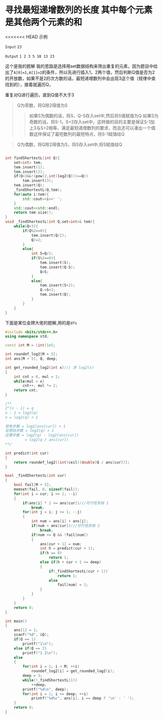 # 寻找最短递增数列的长度 其中每个元素是其他两个元素的和

<<<<<<< HEAD
示例
 
 `Input` `23`

`Output` `1 2 3 5 10 13 23`

这个是我的题解 我的思路是选择用set数据结构来筛出重复的元素，因为题目中给出了`A[0]=1,A[1]=2`的条件，所以先进行插入1，2两个值，然后判断Q值是否为2的开放数，如果不是2的次方数的话，最短递增数列中会出现3这个值（规律中查找到的），接着就遍历Q，

重复对Q进行遍历，直到Q值不大于3
>Q为奇数，将Q除2得值为S
>>如果S为偶数的话，将S，Q-S存入set中,然后将S值赋值为Q
>>如果S为奇数的话，将S-1，S+2存入set中，这样做的目的主要是保证S-1加上3与S+2相等，满足最短递增数列的要求，而且还可以凑出一个偶数这样保证了最短数列的最短特点，将S-1赋值给Q

>Q为偶数，将Q除2得值为S，将S存入set中,将S赋值给Q

```C++

int findShortestL(int Q){
    set<int> tem;
    tem.insert(1);
    tem.insert(2);
    if(Q>3&&!(pow(2,int(log2(Q)))==Q))
        tem.insert(3);
    tem.insert(Q);
    _findShortestL(Q,tem);
    for(auto i:tem){
        std::cout<<i<<' ';
    }
    std::cout<<std::endl;
    return tem.size();
}
void _findShortestL(int Q,set<int>& tem){
    while(Q>3){
        if(Q%2==0){
            tem.insert(Q/2);
            Q/=2;
        }
        else{
            int S=Q/2;
            if(S%2==0){
                tem.insert(S);
                tem.insert(Q-S);
                Q=S;
            }
            else{
                tem.insert(S+2);
                Q-=S+2;
                tem.insert(Q);
            }
        }
    }
}


```

下面是某位金牌大佬的题解,用的是`dfs`

```C++
#include <bits/stdc++.h>
using namespace std;

const int M = (int)1e5;

int roundef_log2[M + 5];
int ans[M + 5], Q, deep;

int get_rounded_log2(int x)/// 求 log2(x)
{
    int cnt = 0, mul = 1;
    while(mul < x)
        cnt++, mul *= 2;
    return cnt;
}

/**
2^(n - 1) = q
n - 1 = log2(q)
n = log2(q) + 1

现有步数 = log2(ans[cur]) + 1
总预估步数 = log2(q) + 1
还需步数 = log2(q) - log2(ans[cur])
         = log2(q / ans[cur])
**/

int predict(int cur)
{
    return roundef_log2[(int)ceil((double)Q / ans[cur])];
}

bool _findShortestL(int cur)
{
    bool fail[M + 5];
    memset(fail, 0, sizeof(fail));
    for(int i = cur; i >= 1; --i)
    {
        if(ans[i] * 2 <= ans[cur])///可行性剪枝 1
            break;
        for(int j = i; j >= 1; --j)
        {
            int num = ans[i] + ans[j];
            if(num < ans[cur])///可行性剪枝 2
                break;
            if(num <= Q && !fail[num])
            {
                ans[cur + 1] = num;
                int h = predict(cur + 1);
                if(h == 0)
                    return 1;
                else if(h + cur + 1 <= deep)
                {
                    if(_findShortestL(cur + 1))
                        return 1;
                    else
                        fail[num] = 1;
                }
            }
        }
    }
    return 0;
}

int main()
{
    ans[1] = 1;
    scanf("%d", &Q);
    if(Q == 1)
        printf("1\n");
    else if(Q == 2)
        printf("1 2\n");
    else
    {
        for(int i = 1; i < M; ++i)
            roundef_log2[i] = get_rounded_log2(i);
        deep = 3;
        while(!_findShortestL(1))
            ++deep;
        printf("%d\n", deep);
        for(int i = 1; i <= deep; ++i)
            printf("%d%c", ans[i], i == deep ? '\n' : ' ');
    }
    return 0;
}

```
